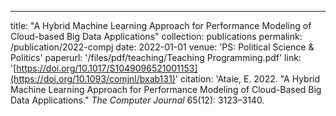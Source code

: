 ---
title: "A Hybrid Machine Learning Approach for Performance Modeling of Cloud-based Big Data Applications"
collection: publications
permalink: /publication/2022-compj
date: 2022-01-01
venue: 'PS: Political Science & Politics'
paperurl: '/files/pdf/teaching/Teaching Programming.pdf'
link: '[https://doi.org/10.1017/S1049096521001153](https://doi.org/10.1093/comjnl/bxab131)'
citation: 'Ataie, E. 2022. &quot;A Hybrid Machine Learning Approach for Performance Modeling of Cloud-Based Big Data Applications.&quot; <i>The Computer Journal</i> 65(12): 3123–3140. 
